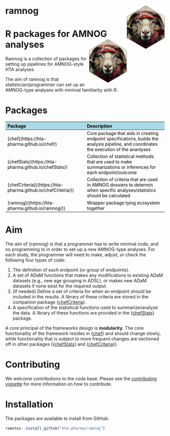 
# ramnog <a href="https://hta-pharma.github.io/ramnog/"><img src="man/figures/logo.png" align="right" height="138" alt="ramnog website" /></a>

# R packages for AMNOG analyses <a href="https://hta-pharma.github.io/ramnog/"><img src="man/figures/logo.png" align="right" height="138" alt="ramnog website" /></a>

Ramnog is a collection of packages for setting up pipelines for
AMNOG-style HTA analyses

The aim of ramnog is that statistician/programmer can set up an
AMNOG-type analyses with minimal familiarity with R.

# Packages

<table class="table table-bordered table table-hover table-condensed table-responsive" style="color: black; margin-left: auto; margin-right: auto;">
<thead>
<tr>
<th style="text-align:left;background-color: lightblue !important;">
Package
</th>
<th style="text-align:left;background-color: lightblue !important;">
Description
</th>
</tr>
</thead>
<tbody>
<tr>
<td style="text-align:left;">
[chef](https://hta-pharma.github.io/chef/)
</td>
<td style="text-align:left;">
Core package that aids in creating endpoint specifications, builds the
analysis pipeline, and coordinates the execution of the ananlyses
</td>
</tr>
<tr>
<td style="text-align:left;">
[chefStats](https://hta-pharma.github.io/chefStats/)
</td>
<td style="text-align:left;">
Collection of statistical methods that are used to make summarizations
or inferences for each endpoint/outcome
</td>
</tr>
<tr>
<td style="text-align:left;">
[chefCriteria]((https://hta-pharma.github.io/chefCriteria/))
</td>
<td style="text-align:left;">
Collection of criteria that are used in AMNOG dossiers to determin when
specific analyses/statistics should be calculated
</td>
</tr>
<tr>
<td style="text-align:left;">
[ramnog]((https://hta-pharma.github.io/ramnog/))
</td>
<td style="text-align:left;">
Wrapper package tying ecosystem together
</td>
</tr>
</tbody>
</table>

# Aim

The aim of {ramnog} is that a programmer has to write minimal code, and
no programming to in order to set-up a new AMNOG-type analyses. For each
study, the programmer will need to make, adjust, or check the following
four types of code:

1.  The definition of each endpoint (or group of endpoints).
2.  A set of ADaM functions that makes any modifications to existing
    ADaM datasets (e.g., new age grouping in ADSL), or makes new ADaM
    datasets if none exist for the required output.
3.  (If needed) Define a set of criteria for when an endpoint should be
    included in the results. A library of these criteria are stored in
    the companion package
    {[chefCriteria](https://hta-pharma.github.io/chefCriteria/)}.
4.  A specification of the statistical functions used to
    summarize/analyze the data. A library of these functions are
    provided in the
    {[chefStats](https://hta-pharma.github.io/chefStats/)} package.

A core principal of the frameworks design is **modularity**. The core
functionality of the framework resides in
{[chef](https://hta-pharma.github.io/chef/)} and should change slowly,
while functionality that is subject to more frequent changes are
sectioned off in other packages
({[chefStats](https://hta-pharma.github.io/chefStats/)} and
{[chefCriteria](https://hta-pharma.github.io/chefCriteria/)}).

# Contributing

We welcome contributions to the code base. Please see the [contributing
vignette](%22https://hta-pharma.github.io/chef/dev_contribute%22) for
more information on how to contribute.

# Installation

The packages are available to install from GitHub:

``` r
remotes::install_github("hta-pharma/ramnog")
```

